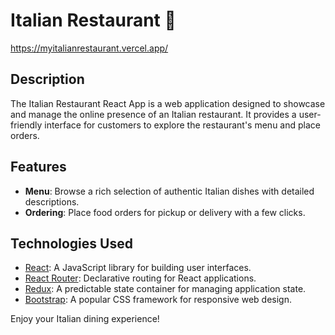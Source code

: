 # Italian Restaurant 🍷

https://myitalianrestaurant.vercel.app/

## Description

The Italian Restaurant React App is a web application designed to showcase and manage the online presence of an Italian restaurant. It provides a user-friendly interface for customers to explore the restaurant's menu and place orders.

## Features

- **Menu**: Browse a rich selection of authentic Italian dishes with detailed descriptions.
- **Ordering**: Place food orders for pickup or delivery with a few clicks.

## Technologies Used

- [React](https://reactjs.org/): A JavaScript library for building user interfaces.
- [React Router](https://reactrouter.com/): Declarative routing for React applications.
- [Redux](https://redux.js.org/): A predictable state container for managing application state.
- [Bootstrap](https://getbootstrap.com/): A popular CSS framework for responsive web design.

Enjoy your Italian dining experience!
